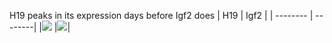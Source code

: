 H19 peaks in its expression days before Igf2 does
| H19 | Igf2 |
| -------- | --------|
|![](https://github.com/AFS-Part-II-Projects/Jemima_Becker/blob/main/week%209%20images/Screenshot%202021-03-20%20at%2018.49.22.png) |![](https://github.com/AFS-Part-II-Projects/Jemima_Becker/blob/main/week%209%20images/Screenshot%202021-03-20%20at%2018.58.28.png)|
